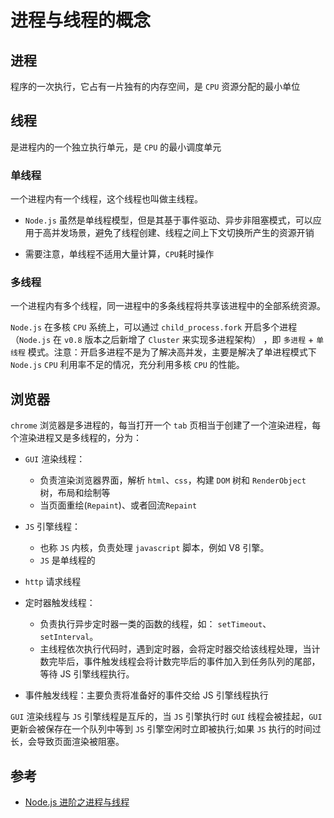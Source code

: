 # 进程与线程的概念

## 进程

程序的一次执行，它占有一片独有的内存空间，是 `CPU` 资源分配的最小单位

## 线程

是进程内的一个独立执行单元，是 `CPU` 的最小调度单元

### 单线程

一个进程内有一个线程，这个线程也叫做主线程。

- `Node.js` 虽然是单线程模型，但是其基于事件驱动、异步非阻塞模式，可以应用于高并发场景，避免了线程创建、线程之间上下文切换所产生的资源开销

- 需要注意，单线程不适用大量计算，`CPU`耗时操作

### 多线程

一个进程内有多个线程，同一进程中的多条线程将共享该进程中的全部系统资源。

`Node.js` 在多核 `CPU` 系统上，可以通过 `child_process.fork` 开启多个进程（`Node.js` 在 `v0.8` 版本之后新增了 `Cluster` 来实现多进程架构） ，即 `多进程` + `单线程` 模式。注意：开启多进程不是为了解决高并发，主要是解决了单进程模式下 `Node.js` `CPU` 利用率不足的情况，充分利用多核 `CPU` 的性能。

## 浏览器

`chrome` 浏览器是多进程的，每当打开一个 `tab` 页相当于创建了一个渲染进程，每个渲染进程又是多线程的，分为：

- `GUI` 渲染线程：

  - 负责渲染浏览器界面，解析 `html`、`css`，构建 `DOM` 树和 `RenderObject` 树，布局和绘制等
  - 当页面重绘(`Repaint`)、或者回流`Repaint`

- `JS` 引擎线程：

  - 也称 `JS` 内核，负责处理 `javascript` 脚本，例如 V8 引擎。
  - `JS` 是单线程的

- `http` 请求线程

- 定时器触发线程：

  - 负责执行异步定时器一类的函数的线程，如： `setTimeout`、`setInterval`。
  - 主线程依次执行代码时，遇到定时器，会将定时器交给该线程处理，当计数完毕后，事件触发线程会将计数完毕后的事件加入到任务队列的尾部，等待 JS 引擎线程执行。

- 事件触发线程：主要负责将准备好的事件交给 JS 引擎线程执行

`GUI` 渲染线程与 `JS` 引擎线程是互斥的，当 `JS` 引擎执行时 `GUI` 线程会被挂起，`GUI` 更新会被保存在一个队列中等到 `JS` 引擎空闲时立即被执行;如果 `JS` 执行的时间过长，会导致页面渲染被阻塞。

## 参考

- [Node.js 进阶之进程与线程](https://zhuanlan.zhihu.com/p/94613627)
